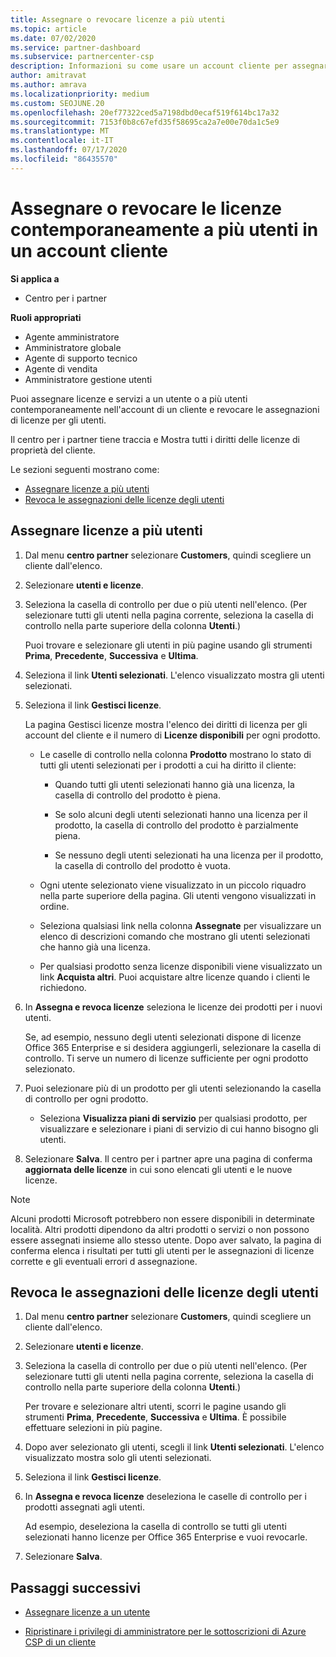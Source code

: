 ```yaml
---
title: Assegnare o revocare licenze a più utenti
ms.topic: article
ms.date: 07/02/2020
ms.service: partner-dashboard
ms.subservice: partnercenter-csp
description: Informazioni su come usare un account cliente per assegnare o revocare licenze e servizi a un utente o a più utenti contemporaneamente.
author: amitravat
ms.author: amrava
ms.localizationpriority: medium
ms.custom: SEOJUNE.20
ms.openlocfilehash: 20ef77322ced5a7198dbd0ecaf519f614bc17a32
ms.sourcegitcommit: 7153f0b8c67efd35f58695ca2a7e00e70da1c5e9
ms.translationtype: MT
ms.contentlocale: it-IT
ms.lasthandoff: 07/17/2020
ms.locfileid: "86435570"
---
```

# <a name="assign-or-revoke-licenses-at-the-same-time-to-multiple-users-in-a-customer-account"></a>Assegnare o revocare le licenze contemporaneamente a più utenti in un account cliente

**Si applica a**

- Centro per i partner

**Ruoli appropriati**

- Agente amministratore
- Amministratore globale
- Agente di supporto tecnico
- Agente di vendita
- Amministratore gestione utenti

Puoi assegnare licenze e servizi a un utente o a più utenti contemporaneamente nell'account di un cliente e revocare le assegnazioni di licenze per gli utenti.

Il centro per i partner tiene traccia e Mostra tutti i diritti delle licenze di proprietà del cliente.

Le sezioni seguenti mostrano come:
- [Assegnare licenze a più utenti](#assign-licenses-to-groups)
- [Revoca le assegnazioni delle licenze degli utenti](#revoking-licenses)

<a href="" id="assign-licenses-to-groups"></a>
## <a name="assign-licenses-to-multiple-users"></a>Assegnare licenze a più utenti

1. Dal menu **centro partner** selezionare **Customers**, quindi scegliere un cliente dall'elenco.

2. Selezionare **utenti e licenze**.

3. Seleziona la casella di controllo per due o più utenti nell'elenco. (Per selezionare tutti gli utenti nella pagina corrente, seleziona la casella di controllo nella parte superiore della colonna **Utenti**.)

    Puoi trovare e selezionare gli utenti in più pagine usando gli strumenti **Prima**, **Precedente**, **Successiva** e **Ultima**.

4. Seleziona il link **Utenti selezionati**. L'elenco visualizzato mostra gli utenti selezionati.

5. Seleziona il link **Gestisci licenze**.

    La pagina Gestisci licenze mostra l'elenco dei diritti di licenza per gli account del cliente e il numero di **Licenze disponibili** per ogni prodotto.

    - Le caselle di controllo nella colonna **Prodotto** mostrano lo stato di tutti gli utenti selezionati per i prodotti a cui ha diritto il cliente:

       - Quando tutti gli utenti selezionati hanno già una licenza, la casella di controllo del prodotto è piena.

       - Se solo alcuni degli utenti selezionati hanno una licenza per il prodotto, la casella di controllo del prodotto è parzialmente piena.

       - Se nessuno degli utenti selezionati ha una licenza per il prodotto, la casella di controllo del prodotto è vuota.

    - Ogni utente selezionato viene visualizzato in un piccolo riquadro nella parte superiore della pagina. Gli utenti vengono visualizzati in ordine.

    - Seleziona qualsiasi link nella colonna **Assegnate** per visualizzare un elenco di descrizioni comando che mostrano gli utenti selezionati che hanno già una licenza.

    - Per qualsiasi prodotto senza licenze disponibili viene visualizzato un link **Acquista altri**. Puoi acquistare altre licenze quando i clienti le richiedono.

6. In **Assegna e revoca licenze** seleziona le licenze dei prodotti per i nuovi utenti. 

   Se, ad esempio, nessuno degli utenti selezionati dispone di licenze Office 365 Enterprise e si desidera aggiungerli, selezionare la casella di controllo. Ti serve un numero di licenze sufficiente per ogni prodotto selezionato.

7. Puoi selezionare più di un prodotto per gli utenti selezionando la casella di controllo per ogni prodotto.
    -   Seleziona **Visualizza piani di servizio** per qualsiasi prodotto, per visualizzare e selezionare i piani di servizio di cui hanno bisogno gli utenti.

8. Selezionare **Salva**. Il centro per i partner apre una pagina di conferma **aggiornata delle licenze** in cui sono elencati gli utenti e le nuove licenze.

>[!NOTE]
>Alcuni prodotti Microsoft potrebbero non essere disponibili in determinate località. Altri prodotti dipendono da altri prodotti o servizi o non possono essere assegnati insieme allo stesso utente. Dopo aver salvato, la pagina di conferma elenca i risultati per tutti gli utenti per le assegnazioni di licenze corrette e gli eventuali errori d assegnazione.

<a href="" id="revoking-licenses"></a>
## <a name="revoke-users-license-assignments"></a>Revoca le assegnazioni delle licenze degli utenti

1. Dal menu **centro partner** selezionare **Customers**, quindi scegliere un cliente dall'elenco.

2. Selezionare **utenti e licenze**.

3. Seleziona la casella di controllo per due o più utenti nell'elenco. (Per selezionare tutti gli utenti nella pagina corrente, seleziona la casella di controllo nella parte superiore della colonna **Utenti**.)

    Per trovare e selezionare altri utenti, scorri le pagine usando gli strumenti **Prima**, **Precedente**, **Successiva** e **Ultima**. È possibile effettuare selezioni in più pagine.

4. Dopo aver selezionato gli utenti, scegli il link **Utenti selezionati**. L'elenco visualizzato mostra solo gli utenti selezionati.

5. Seleziona il link **Gestisci licenze**.

6. In **Assegna e revoca licenze** deseleziona le caselle di controllo per i prodotti assegnati agli utenti.

   Ad esempio, deseleziona la casella di controllo se tutti gli utenti selezionati hanno licenze per Office 365 Enterprise e vuoi revocarle.

7. Selezionare **Salva**.

## <a name="next-steps"></a>Passaggi successivi

- [Assegnare licenze a un utente](assign-licenses-to-users.md)

- [Ripristinare i privilegi di amministratore per le sottoscrizioni di Azure CSP di un cliente](revoke-reinstate-csp.md)